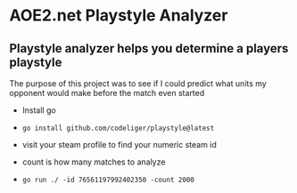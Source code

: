 # AOE2.net Playstyle Analyzer

## Playstyle analyzer helps you determine a players playstyle

The purpose of this project was to see 
if I could predict what units my opponent would make before the match even started

* Install go
* `go install github.com/codeliger/playstyle@latest`

* visit your steam profile to find your numeric steam id
* count is how many matches to analyze

* `go run ./ -id 76561197992402350 -count 2000`

